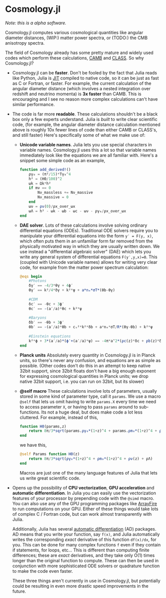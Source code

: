 # Cosmology.jl

*Note: this is a alpha software.*

Cosmology.jl computes various cosmological quantities like angular diameter distances, (WIP:) matter power spectra, or (TODO:) the CMB anisotropy spectra.

The field of Cosmology already has some pretty mature and widely used codes which perform these calculations, [CAMB](camb.info) and [CLASS](class-code.net). So why Cosmology.jl?

* Cosmology.jl can be **faster**. Don't be fooled by the fact that Julia reads like Python, Julia is [JIT](https://en.wikipedia.org/wiki/Just-in-time_compilation) compiled to native code, so it can be just as fast as C or Fortran, or faster. For example, the current calculation of the angular diameter distance (which involves a nested integration over redshift and neutrino momenta) is **3x faster** than CAMB. This is encouraging and I see no reason more complex calculations can't have similar performance. 

* The code is far more **readable**. These calculations shouldn't be a black box only a few experts understand. Julia is *built* to write clear scientific code, (for example, the angular diameter distance calculation mentioned above is roughly 10x fewer lines of code than either CAMB or CLASS's, and still faster) Here's specifically some of what we make use of:

    * **Unicode variable names**. Julia lets you use special characters in variable names. Cosmology.jl uses this a lot so that variable names immediately look like the equations we are all familiar with. Here's a snippet some simple code as an example,
    
        ```julia
        function add_derived!()
            ργ₀ = (π²/15)*Tγ₀^4
            h² = (H0/100)^2
            ωk = Ωk*h²
            if mν == 0
                Nν_massless += Nν_massive
                Nν_massive = 0
            end
            ων = ρν(0)/ρx_over_ωx
            ωΛ = h² - ωk - ωb - ωc - ων - ργ₀/ρx_over_ωx
        end
        ```
    
    * **DAE solver**. Lots of these calculations involve solving ordinary differential equations (ODEs). Traditional ODE solvers require you to manipulate your differential equations into the form `y′ = F(y, x)`, which often puts them in an unfamiliar form far removed from the physically motivated way in which they are usually written down. We use instead a "differential algebraic solver" (DAE) which lets you write any general system of differential equations `F(y′,y,x)=0`. This (coupled with Unicode variable names) allows for writing very clear code, for example from the matter power spectrum calculation:
    
        ```julia
        @eqs begin
            #Photons 
            δγ′ == -4/3*θγ + 4ϕ′
            θγ′ == k²/4*δγ + k²*ψ + a*nₑ*σT*(θb-θγ)
            
            #CDM
            δc′ == -θc + 3ϕ′
            θc′ == -(a′/a)*θc + k²*ψ
            
            #Baryons
            δb′ == -θb + 3ϕ′
            θb′ == -(a′/a)*θb + cₛ²*k²*δb + a*nₑ*σT/R*(θγ-θb) + k²*ψ
            
            #Einstein equations
            k²*ϕ + 3*(a′/a)*(ϕ′+(a′/a)*ψ) == -4π*a^2*(ρc(z)*δc + ρb(z)*δb + (ργ(z)+ρν(z))*δγ)
        end
        ```
    
    * **Planck units** Absolutely every quantity in Cosmology.jl is in Planck units, so there's never any confusion, and equations are as simple as possible.  (Other codes don't do this in an attempt to keep native 32bit support, since 32bit floats don't have a big enough exponent for expressing cosmological quantities in Planck units; we drop native 32bit support, i.e. you can run on 32bit, but its slower)
    
    * **@self macro** These calculations involve lots of parameters, usually stored in some kind of parameter type, call it `params`. We use a macro `@self` that lets us omit having to write `params.X` every time we need to access parameter `X`, or having to pass `params` around to sub-functions. Its not a huge deal, but does make code a lot less cluttered. For example, instead of this,
    
        ```julia
        function H0(params,z)
            return 8π/3*sqrt(params.ργ₀*(1+z)^4 + params.ρm₀*(1+z)^4 + ρν(params,z) + params.ρΛ)
        end
        ``` 
        
        we have this,
        
        ```julia
        @self Params function H0(z)
            return 8π/3*sqrt(ργ₀*(1+z)^4 + ρm₀*(1+z)^4 + ρν(z) + ρΛ)
        end
        ```
        
        Macros are just one of the many language features of Julia that lets us write great scientific code.
    
* Opens up the possibility of **CPU vectorization**, **GPU acceleration** and **automatic differentiation**. In Julia you can easily use the vectorization features of your processor by prepending code with the `@simd` macro. You can also use any of the GPU programming packages like [ArrayFire](https://github.com/JuliaComputing/ArrayFire.jl) to run computations on your GPU. Either of these things would take lots of complex C / Fortran code, but can work almost transparently with Julia. 

    Additionally, Julia has several [automatic differentiation](http://www.juliadiff.org/) (AD) packages. AD means that you write your function, say `f(x)`, and Julia automatically writes the corresponding *exact* derivative of this function `df(x)/dx`, for you. This can be done for many complex functions `f` even if they contain if statements, for loops, etc... This is different than computing finite differences; these are *exact* derivatives, and they take only O(1) times longer than the original function to compute. These can then be used in conjunction with more sophisticated ODE solvers or quadrature function to make the code even faster. 

    These three things aren't currently in use in Cosmology.jl, but potentially could be resulting in even more drastic speed improvements in the future. 
